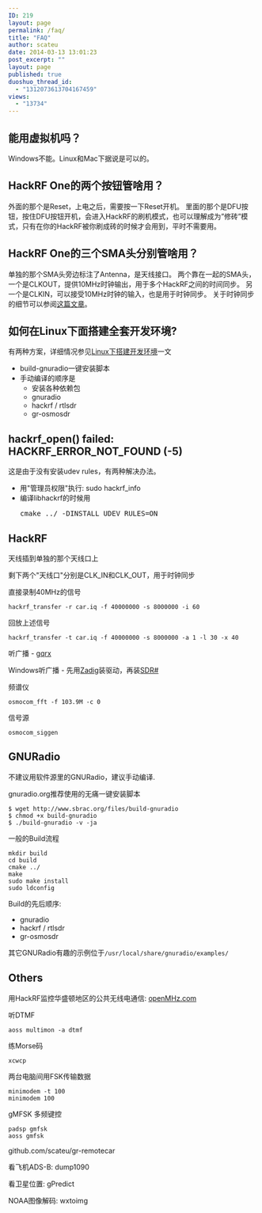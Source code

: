 ```yaml
---
ID: 219
layout: page
permalink: /faq/
title: "FAQ"
author: scateu
date: 2014-03-13 13:01:23
post_excerpt: ""
layout: page
published: true
duoshuo_thread_id:
  - "1312073613704167459"
views:
  - "13734"
---
```

<h2>能用虚拟机吗？</h2>
Windows不能。Linux和Mac下据说是可以的。
<h2 id="hackrf-one的两个按钮管啥用">HackRF One的两个按钮管啥用？</h2>
外面的那个是Reset，上电之后，需要按一下Reset开机。
里面的那个是DFU按钮，按住DFU按钮开机，会进入HackRF的刷机模式，也可以理解成为”修砖”模式，只有在你的HackRF被你刷成砖的时候才会用到，平时不需要用。
<div id="wmd-preview-section-1354">
<h2 id="hackrf-one的三个sma头分别管啥用">HackRF One的三个SMA头分别管啥用？</h2>
单独的那个SMA头旁边标注了Antenna，是天线接口。
两个靠在一起的SMA头，一个是CLKOUT，提供10MHz时钟输出，用于多个HackRF之间的时间同步。
另一个是CLKIN，可以接受10MHz时钟的输入，也是用于时钟同步。
关于时钟同步的细节可以参阅<a href="http://www.hackrf.net/2014/03/hackrf-one-10mhz-clkout/">这篇文章</a>。
<h2>如何在Linux下面搭建全套开发环境?</h2>
有两种方案，详细情况参见<a title="Linux系统上搭建HackRF环境" href="http://www.hackrf.net/2013/12/linux%e7%b3%bb%e7%bb%9f%e4%b8%8a%e6%90%ad%e5%bb%bahackrf%e7%8e%af%e5%a2%83/">Linux下搭建开发环境</a>一文
<ul>
	<li>build-gnuradio一键安装脚本</li>
	<li>手动编译的顺序是
<ul>
	<li>安装各种依赖包</li>
	<li>gnuradio</li>
	<li>hackrf / rtlsdr</li>
	<li>gr-osmosdr</li>
</ul>
</li>
</ul>
</div>
<h2>hackrf_open() failed: HACKRF_ERROR_NOT_FOUND (-5)</h2>
这是由于没有安装udev rules，有两种解决办法。
<ul>
	<li>用"管理员权限"执行: sudo hackrf_info</li>
	<li>编译libhackrf的时候用
<pre class="lang:default decode:true">cmake ../ -DINSTALL_UDEV_RULES=ON</pre>
</li>
</ul>
<h2>HackRF</h2>
天线插到单独的那个天线口上

剩下两个"天线口"分别是CLK_IN和CLK_OUT，用于时钟同步

直接录制40MHz的信号
<pre><code>hackrf_transfer -r car.iq -f 40000000 -s 8000000 -i 60
</code></pre>
回放上述信号
<pre><code>hackrf_transfer -t car.iq -f 40000000 -s 8000000 -a 1 -l 30 -x 40
</code></pre>
听广播 - <a href="http://gqrx.dk">gqrx</a>

Windows听广播 - 先用<a href="http://sourceforge.net/projects/libwdi/files/zadig/">Zadig</a>装驱动，再装<a href="http://sdrsharp.com/downloads/sdr-nightly.zip">SDR# </a>

频谱仪
<pre><code>osmocom_fft -f 103.9M -c 0
</code></pre>
信号源
<pre><code>osmocom_siggen 
</code></pre>
<h2>GNURadio</h2>
不建议用软件源里的GNURadio，建议手动编译.

gnuradio.org推荐使用的无痛一键安装脚本
<pre><code>$ wget http://www.sbrac.org/files/build-gnuradio
$ chmod +x build-gnuradio
$ ./build-gnuradio -v -ja
</code></pre>
一般的Build流程
<pre><code>mkdir build
cd build
cmake ../
make
sudo make install
sudo ldconfig
</code></pre>
Build的先后顺序:
<ul>
	<li>gnuradio</li>
	<li>hackrf / rtlsdr</li>
	<li>gr-osmosdr</li>
</ul>
其它GNURadio有趣的示例位于<code>/usr/local/share/gnuradio/examples/</code>
<h2>Others</h2>
用HackRF监控华盛顿地区的公共无线电通信: <a href="http://openmhz.com">openMHz.com</a>

听DTMF
<pre><code>aoss multimon -a dtmf
</code></pre>
练Morse码
<pre><code>xcwcp
</code></pre>
两台电脑间用FSK传输数据
<pre><code>minimodem -t 100 
minimodem 100
</code></pre>
gMFSK 多频键控
<pre><code>padsp gmfsk 
aoss gmfsk
</code></pre>
github.com/scateu/gr-remotecar

看飞机ADS-B: dump1090

看卫星位置: gPredict

NOAA图像解码: wxtoimg
